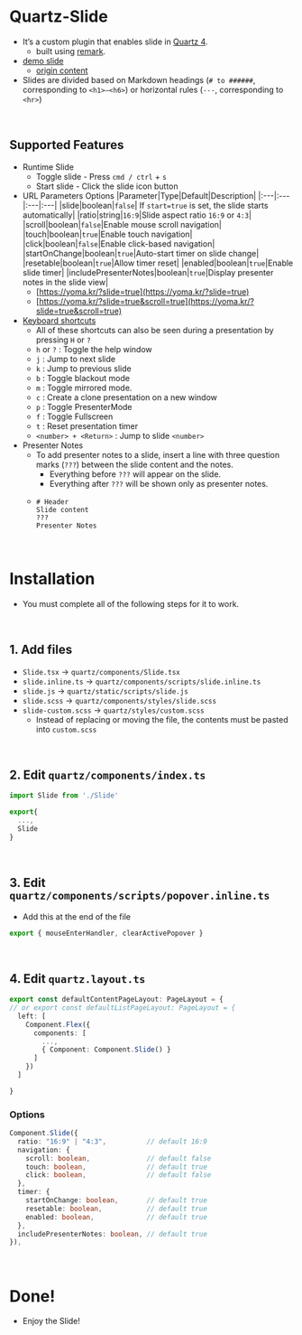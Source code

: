 # Quartz-Slide
- It’s a custom plugin that enables slide in [Quartz 4](https://quartz.jzhao.xyz/).
  - built using [remark](https://github.com/gnab/remark).
- [demo slide](https://yoma.kr/z-index/Guideline?slide=true)
  - [origin content](https://yoma.kr/z-index/Guideline)
- Slides are divided based on Markdown headings (`# to ######`, corresponding to `<h1>–<h6>`) or horizontal rules (`---`, corresponding to `<hr>`)

<br/>

## Supported Features
- Runtime Slide
  - Toggle slide - Press `cmd / ctrl` + `s`
  - Start slide - Click the slide icon button
- URL Parameters Options
  |Parameter|Type|Default|Description|
  |:---|:---|:---|:---|
  |slide|boolean|`false`| If `start=true` is set, the slide starts automatically|
  |ratio|string|`16:9`|Slide aspect ratio `16:9` or `4:3`|
  |scroll|boolean|`false`|Enable mouse scroll navigation|
  |touch|boolean|`true`|Enable touch navigation|
  |click|boolean|`false`|Enable click-based navigation|
  |startOnChange|boolean|`true`|Auto-start timer on slide change|
  |resetable|boolean|`true`|Allow timer reset|
  |enabled|boolean|`true`|Enable slide timer|
  |includePresenterNotes|boolean|`true`|Display presenter notes in the slide view|
  - [https://yoma.kr/?slide=true](https://yoma.kr/?slide=true)
  - [https://yoma.kr/?slide=true&scroll=true](https://yoma.kr/?slide=true&scroll=true)
- [Keyboard shortcuts](https://github.com/gnab/remark/wiki/Keyboard-shortcuts)
  - All of these shortcuts can also be seen during a presentation by pressing `H` or `?`
  - `h` or `?` : Toggle the help window
  - `j` : Jump to next slide
  - `k` : Jump to previous slide
  - `b` : Toggle blackout mode
  - `m` : Toggle mirrored mode.
  - `c` : Create a clone presentation on a new window
  - `p` : Toggle PresenterMode
  - `f` : Toggle Fullscreen
  - `t` : Reset presentation timer
  - `<number> + <Return>` : Jump to slide `<number>`
- Presenter Notes
  - To add presenter notes to a slide, insert a line with three question marks (`???`) between the slide content and the notes.
    -	Everything before `???` will appear on the slide.
    - Everything after `???` will be shown only as presenter notes.
  -
    ```
    # Header
    Slide content
    ???
    Presenter Notes
    ```

<br/>

# Installation
- You must complete all of the following steps for it to work.

<br/>

## 1. Add files
- `Slide.tsx` -> `quartz/components/Slide.tsx`
- `slide.inline.ts` -> `quartz/components/scripts/slide.inline.ts`
- `slide.js` -> `quartz/static/scripts/slide.js`
- `slide.scss` -> `quartz/components/styles/slide.scss`
- `slide-custom.scss` -> `quartz/styles/custom.scss`
  - Instead of replacing or moving the file, the contents must be pasted into `custom.scss`

<br/>

## 2. Edit `quartz/components/index.ts`
```ts
import Slide from './Slide'

export{
  ...,
  Slide
}
```

<br/>

## 3. Edit `quartz/components/scripts/popover.inline.ts`
- Add this at the end of the file
```ts
export { mouseEnterHandler, clearActivePopover }
```

<br/>

## 4. Edit `quartz.layout.ts`

```ts
export const defaultContentPageLayout: PageLayout = {
// or export const defaultListPageLayout: PageLayout = {
  left: [
    Component.Flex({
      components: [
        ...,
        { Component: Component.Slide() }
      ]
    })
  ]

}
```

### Options
```ts
Component.Slide({
  ratio: "16:9" | "4:3",          // default 16:9
  navigation: {
    scroll: boolean,              // default false
    touch: boolean,               // default true
    click: boolean,               // default false
  },
  timer: {
    startOnChange: boolean,       // default true
    resetable: boolean,           // default true
    enabled: boolean,             // default true
  },
  includePresenterNotes: boolean, // default true
}),
```

<br/>

# Done!
- Enjoy the Slide!
